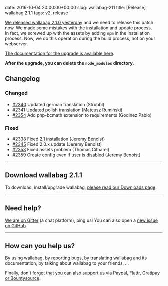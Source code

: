 date: 2016-10-04 20:00:00+00:00
slug: wallabag-211
title: [Release] wallabag 2.1.1
tags: v2, release

[We released wallabag 2.1.0 yesterday](https://www.wallabag.org/blog/2016/10/03/wallabag-21) and we need to release this patch now. We made some mistakes with the installation and update process.  
In fact, we screwed up with the assets by adding `npm` in the installation process. Now, we do this operation during the build process, not on your webserver.

[The documentation for the upgrade is available here](http://doc.wallabag.org/en/master/user/upgrade-2.0.x-2.1.y.html).

**After the upgrade, you can delete the `node_modules` directory.**

## Changelog

### Changed

- [#2340](https://github.com/wallabag/wallabag/pull/2340) Updated german translation (Strubbl)
- [#2341](https://github.com/wallabag/wallabag/pull/2341) Updated polish translation (Mateusz Rumiński)
- [#2354](https://github.com/wallabag/wallabag/pull/2354) Add php-bcmath extension to requirements (Godinez Pablo)

### Fixed

- [#2338](https://github.com/wallabag/wallabag/pull/2338) Fixed 2.1 installation (Jeremy Benoist)
- [#2345](https://github.com/wallabag/wallabag/issues/2345) Fixed 2.0.x update (Jeremy Benoist)
- [#2353](https://github.com/wallabag/wallabag/pull/2353) Fixed assets problem (Thomas Citharel)
- [#2359](https://github.com/wallabag/wallabag/pull/2359) Create config even if user is disabled (Jeremy Benoist)

<hr />

## Download wallabag 2.1.1

To download, install/upgrade wallabag, [please read our Downloads page](https://www.wallabag.org/pages/download-wallabag.html).

<hr />

## Need help?

[We are on Gitter](https://gitter.im/wallabag/wallabag) (a chat platform), ping us! You can also open a [new issue on GitHub](https://github.com/wallabag/wallabag/issues/new).

<hr />

## How can you help us?

By using wallabag, by reporting bugs, by translating wallabag and its documentation, by talking about wallabag to your friends, ...

Finally, don't forget that [you can also support us via Paypal, Flattr, Gratipay or Bountysource](https://www.wallabag.org/pages/donations.html).
